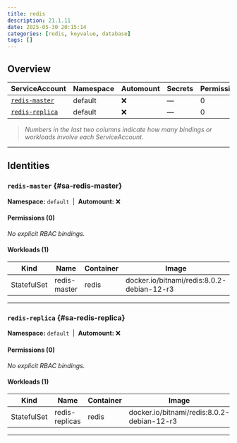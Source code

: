 ```yaml
---
title: redis
description: 21.1.11
date: 2025-05-30 20:15:14
categories: [redis, keyvalue, database]
tags: []
---
```


## Overview

|ServiceAccount|Namespace|Automount|Secrets|Permissions|Workloads|
|---|---|---|---|---|---|
|[`redis-master`](#sa-redis-master)|default|❌|—|0|1|
|[`redis-replica`](#sa-redis-replica)|default|❌|—|0|1|


> *Numbers in the last two columns indicate how many bindings or workloads involve each ServiceAccount.*

---

## Identities

### `redis-master` {#sa-redis-master}
**Namespace:** `default` &nbsp;|&nbsp; **Automount:** ❌

#### Permissions (0)
_No explicit RBAC bindings._

#### Workloads (1)
|Kind|Name|Container|Image|
|---|---|---|---|
|StatefulSet|redis-master|redis|docker.io/bitnami/redis:8.0.2-debian-12-r3|

---

### `redis-replica` {#sa-redis-replica}
**Namespace:** `default` &nbsp;|&nbsp; **Automount:** ❌

#### Permissions (0)
_No explicit RBAC bindings._

#### Workloads (1)
|Kind|Name|Container|Image|
|---|---|---|---|
|StatefulSet|redis-replicas|redis|docker.io/bitnami/redis:8.0.2-debian-12-r3|

---

